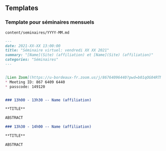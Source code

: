 
## Templates

### Template pour séminaires mensuels

`content/seminaires/YYYY-MM.md`

```md
---
date: 2021-XX-XX 13:00:00
title: "Séminaire virtuel: vendredi XX XX 2021"
summary: "[Name](Site) (affiliation) et [Name](Site) (affiliation)"
categories: "Séminaires"
---


[Lien Zoom](https://u-bordeaux-fr.zoom.us/j/86764096440?pwd=b01qOG04RTMvRWNOVHBYR1ZIbkVaUT09)
* Meeting ID: 867 6409 6440
* passcode: 149120 


### 13h00 - 13h30 -- Name (affiliation)

**TITLE**

ABSTRACT

### 13h30 - 14h00 -- Name (affiliation)

**TITLE**

ABSTRACT
```
